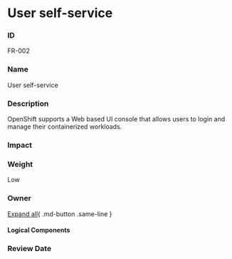 

# User self-service

### ID

FR-002

### Name

User self-service

### Description

OpenShift supports a Web based UI console that allows users to login and manage
their containerized workloads.

### Impact



### Weight

Low

### Owner



[Expand all](#){ .md-button .same-line }

#### Logical Components


    



### Review Date



